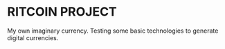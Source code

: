 # RITCOIN PROJECT

My own imaginary currency.
Testing some basic technologies to generate digital currencies.